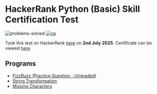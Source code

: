 # HackerRank Python (Basic) Skill Certification Test 

![problems-solved](https://img.shields.io/badge/Problems%20Solved-2/2-1abc9c.svg)
[![cp](https://img.shields.io/badge/also%20see-Competitve%20Programming-1f72ff.svg)](https://github.com/yyyashasviiiii)

Took this test on HackerRank [here](https://www.hackerrank.com/skills-verification) 
on __2nd July 2025__. 
Certificate can be viewed [here](https://www.hackerrank.com/certificates/0498ab7de22b)

## Programs 
- [FizzBuzz (Practice Question - Ungraded)](fizz_buzz.py)
- [String Transformation](string_transformation.py)
- [Missing Characters](missing_characters.py)